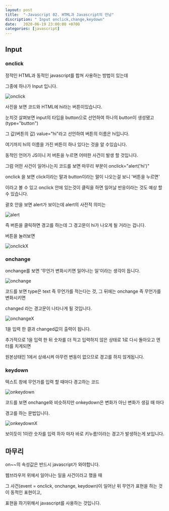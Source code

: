 ```yaml
---
layout: post
title:  "-Javascript 02. HTML과 Javascript의 만남"
discription: " Input onclick,change,keydown" 
date:   2020-06-19 23:00:00 +0700
categories: [javascript]
---
```



## Input


###  onclick

정적인 HTML과 동적인 javascript를 합쳐 사용하는 방법이 있는데 

그중에 하나가 Input 입니다.

![onclick](https://i.imgur.com/CCaifdW.png)

사진을 보면 코드와 HTML에 hi라는 버튼이있습니다.

눈치것 살펴보면 input의 타입을 button으로 선언하여 하나의 button이 생성됐고(type="button")

그 값(버튼의 값) value="hi"라고 선언하여 버튼의 이름은 hi입니다.

여기까지 hi의 이름을 가진 버튼이 하나 있다는 것을 알 수있습니다. 

동적인 언어가 JS이니 저 버튼을 누르면 어떠한 사건이 발생 할 것입니다.

그럼 어떤 사건이 일어나는지 코드를 보면 마무리 부분이 onclick="alert('hi')"

onclick 을 보면 click이라는 말과 button이라는 말이 나오는걸 보니 '버튼을 누르면'

이라고 볼 수 있고 onclick 안에 있는것이 클릭을 하면 일어날 반응이라는 것도 예상 할 수 있습니다.

괄호 안을 보면 alert가 보이는데 alert의 사전적 의미는

![alert](https://i.imgur.com/PTLDhfT.png)

즉 버튼을 클릭하면 경고를 하는데 그 경고문이 hi가 나오게 될 거라는 겁니다.

버튼을 눌러보면

![onclickX](https://i.imgur.com/gQSqCnl.png)

### onchange

onchange를 보면 '무언가 변화시키면 일어나는 일'이라는 생각이 듭니다.

![onchange](https://i.imgur.com/swJYn16.png)

코드를 보면 type은 text 즉 무언가를 적는다는 것, 그 뒤에는 onchange 즉 무언가를 변화시키면

changed 라는 경고문이 나타나게 될 것입니다.

![onchangeX](https://i.imgur.com/k6tvHtR.png)

1을 입력 한 결과 changed값이 출력이 됩니다.

추가적으로 1을 입력 한 뒤 숫자를 더 적고 입력하지 않은 상태로 1로 다시 돌아오고 엔터를 치게되면

원본상태인 1에서 상쇄시켜 아무런 변동이 없으므로 경고를 하지 않게됩니다.

### keydown

텍스트 창에 무언가를 입력 할 때마다 경고하는 코드

![onkeydown](https://i.imgur.com/Cq7cTyD.png)

코드를 보면 onchange와 비슷하지만 onkeydown은 변화가 아닌 변화가 생길 때 마다

경고를 하는 문법입니다.

![onkeydownX](https://i.imgur.com/IPlqVYh.png)

보이듯이 1이란 숫자를 입력 하자 마자 바로 키누름!이라는 경고가 발생하는게 보입니다.

## 마무리

on~~의 속성값은 반드시 javascript가 와야합니다.

웹브라우저 위에서 일어나는 일을 사건이라고 했을 때 

그 사건(event = onclick, onchange, keydown)이 일어난 뒤 무언가 표현을 하는 것이 동적인 표현이고, 

표현을 하기위해서 javascript를 사용하는 것입니다.

